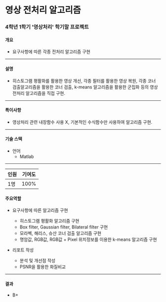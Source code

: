 # 영상 전처리 알고리즘

### 4학년 1학기 '영상처리' 학기말 프로젝트



#### 개요

- 요구사항에 따른 각종 전처리 알고리즘 구현

---

#### 설명

- 히스토그램 평활화를 활용한 영상 개선, 각종 필터를 활용한 영상 복원, 각종 코너 검출알고리즘을 활용한 코너 검출, k-means 알고리즘을 활용한 군집화 등의 영상 전처리 알고리즘을 직접 구현.

---

#### 특이사항

- 영상처리 관련 내장함수 사용 X,  기본적인 수식함수만 사용하여 알고리즘 구현.

---

#### 기술 스택

- 언어
  - Matlab

---

| 인원 | 기여도 |
| ---- | ------ |
| 1명  | 100%   |

#### 주요역할

- 요구사항에 따른 알고리즘 구현
  - 히스토그램 평활화 알고리즘 구현
  - Box filter, Gaussian filter, Bilateral filter 구현
  - 모라벡, 해리스, 슈산 코너 검출 알고리즘 구현
  - 명암값, RGB값, RGB값 + Pixel 위치정보를 이용한 k-means 알고리즘 구현

- 리포트 작성
  - 분석 및 개선점 작성
  - PSNR을 활용한 화질비교

---

#### 결과

- B+
